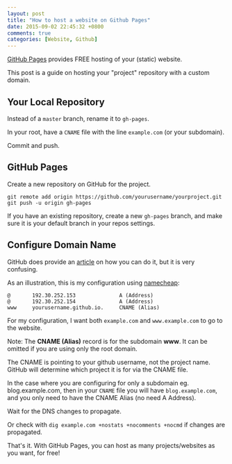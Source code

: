 ```yaml
---
layout: post
title: "How to host a website on Github Pages"
date: 2015-09-02 22:45:32 +0800
comments: true
categories: [Website, Github]
---
```


[GitHub Pages](https://pages.github.com) provides FREE hosting of your (static) website.

This post is a guide on hosting your "project" repository with a custom domain.

<!-- more -->

## Your Local Repository

Instead of a `master` branch, rename it to `gh-pages`.

In your root, have a `CNAME` file with the line `example.com` (or your subdomain).

Commit and push.


## GitHub Pages

Create a new repository on GitHub for the project.

    git remote add origin https://github.com/yourusername/yourproject.git
    git push -u origin gh-pages

If you have an existing repository, create a new `gh-pages` branch, and make sure it is your default branch in your repos settings.


## Configure Domain Name

GitHub does provide an [article](https://help.github.com/articles/tips-for-configuring-an-a-record-with-your-dns-provider/) on how you can do it, but it is very confusing.

As an illustration, this is my configuration using [namecheap](http://www.namecheap.com/?aff=68466):

    @       192.30.252.153              A (Address)
    @       192.30.252.154              A (Address)
    www     yourusername.github.io.     CNAME (Alias)

For my configuration, I want both `example.com` and `www.example.com` to go to the website.

Note: The **CNAME (Alias)** record is for the subdomain **www**. It can be omitted if you are using only the root domain.

The CNAME is pointing to your github username, not the project name. GitHub will determine which project it is for via the CNAME file.

In the case where you are configuring for only a subdomain eg. blog.example.com, then in your `CNAME` file you will have `blog.example.com`, and you only need to have the CNAME Alias (no need A Address).

Wait for the DNS changes to propagate.

Or check with `dig example.com +nostats +nocomments +nocmd` if changes are propagated.

That's it. With GitHub Pages, you can host as many projects/websites as you want, for free!
